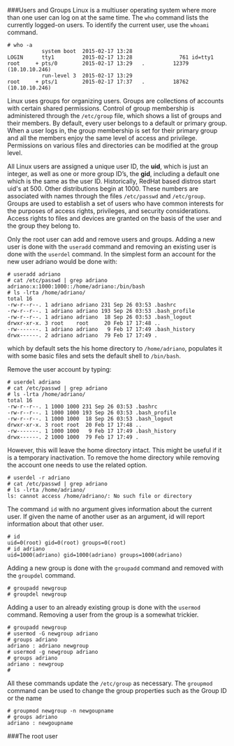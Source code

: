###Users and Groups
Linux is a multiuser operating system where more than one user can log on at the same time. The ``who`` command lists the currently logged-on users. To identify the current user, use the ``whoami`` command.

```
# who -a
           system boot  2015-02-17 13:28
LOGIN      tty1         2015-02-17 13:28               761 id=tty1
root     + pts/0        2015-02-17 13:29   .         12379 (10.10.10.246)
           run-level 3  2015-02-17 13:29
root     + pts/1        2015-02-17 17:37   .         18762 (10.10.10.246)
```
Linux uses groups for organizing users. Groups are collections of accounts with certain shared permissions. Control of group membership is administered through the ``/etc/group`` file, which shows a list of groups and their members. By default, every user belongs to a default or primary group. When a user logs in, the group membership is set for their primary group and all the members enjoy the same level of access and privilege. Permissions on various files and directories can be modified at the group level.

All Linux users are assigned a unique user ID, the **uid**, which is just an integer, as well as one or more group ID’s, the  **gid**, including a default one which is the same as the user ID. Historically, RedHat based distros start uid's at 500. Other distributions begin at 1000. These numbers are associated with names through the files ``/etc/passwd`` and ``/etc/group``. Groups are used to establish a set of users who have common interests for the purposes of access rights, privileges, and security considerations. Access rights to files and devices are granted on the basis of the user and the group they belong to.

Only the root user can add and remove users and groups. Adding a new user is done with the ``useradd`` command and removing an existing user is done with the ``userdel`` command. In the simplest form an account for the new user adriano would be done with:
```
# useradd adriano
# cat /etc/passwd | grep adriano
adriano:x:1000:1000::/home/adriano:/bin/bash
# ls -lrta /home/adriano/
total 16
-rw-r--r--. 1 adriano adriano 231 Sep 26 03:53 .bashrc
-rw-r--r--. 1 adriano adriano 193 Sep 26 03:53 .bash_profile
-rw-r--r--. 1 adriano adriano  18 Sep 26 03:53 .bash_logout
drwxr-xr-x. 3 root    root     20 Feb 17 17:48 ..
-rw-------. 1 adriano adriano   9 Feb 17 17:49 .bash_history
drwx------. 2 adriano adriano  79 Feb 17 17:49 .
```
which by default sets the his home directory to ``/home/adriano``, populates it with some basic files and sets the default shell to ``/bin/bash``.

Remove the user account by typing:
```
# userdel adriano
# cat /etc/passwd | grep adriano
# ls -lrta /home/adriano/
total 16
-rw-r--r--. 1 1000 1000 231 Sep 26 03:53 .bashrc
-rw-r--r--. 1 1000 1000 193 Sep 26 03:53 .bash_profile
-rw-r--r--. 1 1000 1000  18 Sep 26 03:53 .bash_logout
drwxr-xr-x. 3 root root  20 Feb 17 17:48 ..
-rw-------. 1 1000 1000   9 Feb 17 17:49 .bash_history
drwx------. 2 1000 1000  79 Feb 17 17:49 .
```
However, this will leave the home directory intact. This might be useful if it is a temporary inactivation. To remove the home directory while removing the account one needs to use the related option.
```
# userdel -r adriano
# cat /etc/passwd | grep adriano
# ls -lrta /home/adriano/
ls: cannot access /home/adriano/: No such file or directory
```
The command ``id`` with no argument gives information about the current user. If given the name of another user as an argument, id will report information about that other user.
```
# id
uid=0(root) gid=0(root) groups=0(root)
# id adriano
uid=1000(adriano) gid=1000(adriano) groups=1000(adriano)
```

Adding a new group is done with the ``groupadd`` command and removed with the ``groupdel`` command.
```
# groupadd newgroup
# groupdel newgroup
```
Adding a user to an already existing group is done with the ``usermod`` command. Removing a user from the group is a somewhat trickier.

```
# groupadd newgroup
# usermod -G newgroup adriano
# groups adriano
adriano : adriano newgroup
# usermod -g newgroup adriano
# groups adriano
adriano : newgroup
#
```
All these commands update the ``/etc/group`` as necessary. The ``groupmod`` command can be used to change the group properties such as the Group ID or the name
```
# groupmod newgroup -n newgoupname
# groups adriano
adriano : newgoupname
```

###The root user
